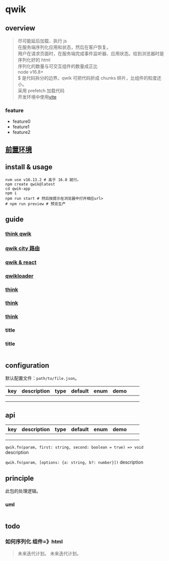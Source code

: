 # qwik

## overview

> 尽可能延后加载、执行 js  
> 在服务端序列化应用和状态，然后在客户恢复。  
> 用户在请求页面时，在服务端完成事件监听器、应用状态。给到浏览器时是序列化好的 html  
> 序列化的数量与可交互组件的数量成正比  
> node v16.8+  
> $ 是代码拆分的边界。qwik 可把代码折成 chunks 碎片，比组件的粒度还小。  
> 采用 prefetch 加载代码  
> 开发环境中使用[vite](/builder/vite/index.html)

### feature

- feature0
- feature1
- feature2

## [前置环境](/framework/qwik/preEnv.html)

## install & usage

```shell
nvm use v16.13.2 # 高于 16.8 就行。
npm create qwik@latest
cd qwik-app
npm i
npm run start # 然后按提示在浏览器中打开相应url>
# npm run preview # 预览生产
```

## guide

### [think qwik](/framework/qwit/thinkQwik.html)

### [qwik city 路由](/framework/qwit/qwikCity.html)

### [qwik & react](/framework/qwit/qwik&react.html)

### [qwikloader](/framework/qwit/qwikloader.html)

### [think](/framework/qwit/thinkQwik.html)

### [think](/framework/qwit/thinkQwik.html)

### [think](/framework/qwit/thinkQwik.html)

### title

### title

```js

```

## configuration

默认配置文件：`path/to/file.json`。

<!-- prettier-ignore-start -->
|key|description|type|default|enum|demo|||
|-|-|-|-|-|-|-|-|
|||||||||
|||||||||
|||||||||
<!-- prettier-ignore-end -->

## api

<!-- prettier-ignore-start -->
|key|description|type|default|enum|demo|||
|-|-|-|-|-|-|-|-|
|||||||||
|||||||||
|||||||||
<!-- prettier-ignore-end -->

`qwik.fn(param, first: string, second: boolean = true) => void`
description

`qwik.fn(param, [options: {a: string, b?: number}])`
description

## principle

此包的处理逻辑。

### uml

```

```

## todo

### 如何序列化 组件=》html

> 未来迭代计划。
> 未来迭代计划。

